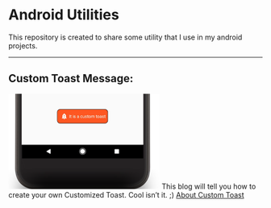 # Android Utilities
This repository is created to share some utility that I use in my android projects.

---------------------------------------
## Custom Toast Message:
<img src="https://raw.githubusercontent.com/AppAfzar/android_utilities/master/img/custom_toast.png?raw=false" width="300">
This blog will tell you how to create your own Customized Toast. Cool isn’t it. ;)
<a href="http://appafzar.com/?option=com_content&amp;view=article&amp;id=201" target="_blank" rel="noopener noreferrer">About Custom Toast</a>
